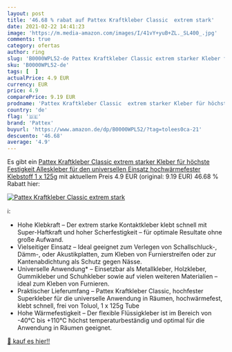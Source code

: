```yaml
---
layout: post
title: '46.68 % rabat auf Pattex Kraftkleber Classic  extrem stark'
date: 2021-02-22 14:41:23
image: 'https://m.media-amazon.com/images/I/41vY+yuB+ZL._SL400_.jpg'
comments: true
category: ofertas
author: ring
slug: 'B0000WPL52-de Pattex Kraftkleber Classic extrem starker Kleber für...'
sku: 'B0000WPL52-de'
tags: [  ]
actualPrice: 4.9 EUR
currency: EUR
price: 4.9
comparePrice: 9.19 EUR
prodname: 'Pattex Kraftkleber Classic  extrem starker Kleber für höchste Festigkeit  Alleskleber für den universellen Einsatz  hochwärmefester Klebstoff  1 x 125g'
country: 'de'
flag: '🇩🇪'
brand: 'Pattex'
buyurl: 'https://www.amazon.de/dp/B0000WPL52/?tag=tolees0ca-21'
descuento: '46.68'
average: '4.9'
---
```


Es gibt ein [Pattex Kraftkleber Classic  extrem starker Kleber für höchste Festigkeit  Alleskleber für den universellen Einsatz  hochwärmefester Klebstoff  1 x 125g](https://www.amazon.de/dp/B0000WPL52/?tag=tolees0ca-21) mit aktuellem Preis 4.9 EUR (original: 9.19 EUR) 46.68 % Rabatt hier:

[![Pattex Kraftkleber Classic  extrem stark](https://m.media-amazon.com/images/I/41vY+yuB+ZL._SL400_.jpg)](https://www.amazon.de/dp/B0000WPL52/?tag=tolees0ca-21)

ℹ️:

- Hohe Klebkraft – Der extrem starke Kontaktkleber klebt schnell mit Super-Haftkraft und hoher Scherfestigkeit – für optimale Resultate ohne große Aufwand.
- Vielseitiger Einsatz – Ideal geeignet zum Verlegen von Schallschluck-, Dämm-, oder Akustikplatten, zum Kleben von Furnierstreifen oder zur Kantenabdichtung als Schutz gegen Nässe.
- Universelle Anwendung* – Einsetzbar als Metallkleber, Holzkleber, Gummikleber und Schuhkleber sowie auf vielen weiteren Materialien – ideal zum Kleben von Furnieren.
- Praktischer Lieferumfang – Pattex Kraftkleber Classic, hochfester Superkleber für die universelle Anwendung in Räumen, hochwärmefest, klebt schnell, frei von Toluol, 1 x 125g Tube
- Hohe Wärmefestigkeit – Der flexible Flüssigkleber ist im Bereich von -40°C bis +110°C höchst temperaturbeständig und optimal für die Anwendung in Räumen geeignet.

[🛒 kauf es hier!!](https://www.amazon.de/dp/B0000WPL52/?tag=tolees0ca-21)
